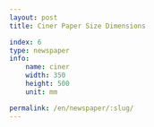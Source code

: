 ```yaml
---
layout: post
title: Ciner Paper Size Dimensions

index: 6
type: newspaper
info:
    name: ciner
    width: 350
    height: 500
    unit: mm

permalink: /en/newspaper/:slug/
---
```



